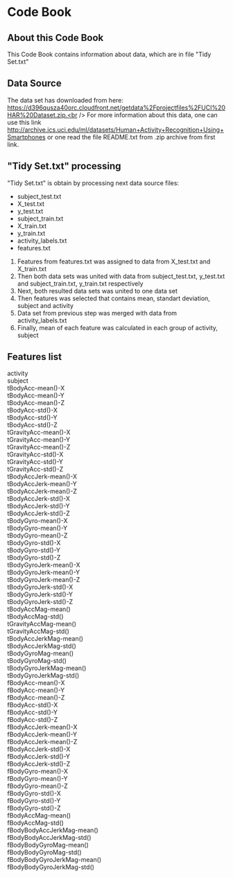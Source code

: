 # Code Book
## About this Code Book
This Code Book contains information about data, which are in file "Tidy Set.txt"
## Data Source
The data set has downloaded from here: https://d396qusza40orc.cloudfront.net/getdata%2Fprojectfiles%2FUCI%20HAR%20Dataset.zip.<br />
For more information about this data, one can use this link http://archive.ics.uci.edu/ml/datasets/Human+Activity+Recognition+Using+Smartphones
or one read the file README.txt from .zip archive from first link.
## "Tidy Set.txt" processing
"Tidy Set.txt" is obtain by processing next data source files:
* subject_test.txt
* X_test.txt
* y_test.txt
* subject_train.txt
* X_train.txt
* y_train.txt
* activity_labels.txt
* features.txt

1. Features from features.txt was assigned to data from X_test.txt and X_train.txt
2. Then both data sets was united with data from subject_test.txt, y_test.txt and subject_train.txt, y_train.txt respectively
3. Next, both resulted data sets was united to one data set
4. Then features was selected that contains mean, standart deviation, subject and activity
5. Data set from previous step was merged with data from activity_labels.txt
6. Finally, mean of each feature was calculated in each group of activity, subject

## Features list
activity<br />
subject<br />
tBodyAcc-mean()-X<br />
tBodyAcc-mean()-Y<br />
tBodyAcc-mean()-Z<br />
tBodyAcc-std()-X<br />
tBodyAcc-std()-Y<br />
tBodyAcc-std()-Z<br />
tGravityAcc-mean()-X<br />
tGravityAcc-mean()-Y<br />
tGravityAcc-mean()-Z<br />
tGravityAcc-std()-X<br />
tGravityAcc-std()-Y<br />
tGravityAcc-std()-Z<br />
tBodyAccJerk-mean()-X<br />
tBodyAccJerk-mean()-Y<br />
tBodyAccJerk-mean()-Z<br />
tBodyAccJerk-std()-X<br />
tBodyAccJerk-std()-Y<br />
tBodyAccJerk-std()-Z<br />
tBodyGyro-mean()-X<br />
tBodyGyro-mean()-Y<br />
tBodyGyro-mean()-Z<br />
tBodyGyro-std()-X<br />
tBodyGyro-std()-Y<br />
tBodyGyro-std()-Z<br />
tBodyGyroJerk-mean()-X<br />
tBodyGyroJerk-mean()-Y<br />
tBodyGyroJerk-mean()-Z<br />
tBodyGyroJerk-std()-X<br />
tBodyGyroJerk-std()-Y<br />
tBodyGyroJerk-std()-Z<br />
tBodyAccMag-mean()<br />
tBodyAccMag-std()<br />
tGravityAccMag-mean()<br />
tGravityAccMag-std()<br />
tBodyAccJerkMag-mean()<br />
tBodyAccJerkMag-std()<br />
tBodyGyroMag-mean()<br />
tBodyGyroMag-std()<br />
tBodyGyroJerkMag-mean()<br />
tBodyGyroJerkMag-std()<br />
fBodyAcc-mean()-X<br />
fBodyAcc-mean()-Y<br />
fBodyAcc-mean()-Z<br />
fBodyAcc-std()-X<br />
fBodyAcc-std()-Y<br />
fBodyAcc-std()-Z<br />
fBodyAccJerk-mean()-X<br />
fBodyAccJerk-mean()-Y<br />
fBodyAccJerk-mean()-Z<br />
fBodyAccJerk-std()-X<br />
fBodyAccJerk-std()-Y<br />
fBodyAccJerk-std()-Z<br />
fBodyGyro-mean()-X<br />
fBodyGyro-mean()-Y<br />
fBodyGyro-mean()-Z<br />
fBodyGyro-std()-X<br />
fBodyGyro-std()-Y<br />
fBodyGyro-std()-Z<br />
fBodyAccMag-mean()<br />
fBodyAccMag-std()<br />
fBodyBodyAccJerkMag-mean()<br />
fBodyBodyAccJerkMag-std()<br />
fBodyBodyGyroMag-mean()<br />
fBodyBodyGyroMag-std()<br />
fBodyBodyGyroJerkMag-mean()<br />
fBodyBodyGyroJerkMag-std()<br />